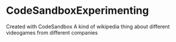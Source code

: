 # CodeSandboxExperimenting

Created with CodeSandbox
A kind of wikipedia thing about different videogames from different companies
